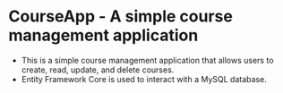 # CourseApp - A simple course management application

* This is a simple course management application that allows users to create, read, update, and delete courses.
* Entity Framework Core is used to interact with a MySQL database.


